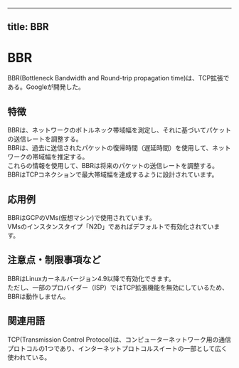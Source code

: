 

---
title: BBR
---
# BBR
BBR(Bottleneck Bandwidth and Round-trip propagation time)は、TCP拡張である。Googleが開発した。  
## 特徴
BBRは、ネットワークのボトルネック帯域幅を測定し、それに基づいてパケットの送信レートを調整する。  
BBRは、過去に送信されたパケットの復帰時間（遅延時間）を使用して、ネットワークの帯域幅を推定する。  
これらの情報を使用して、BBRは将来のパケットの送信レートを調整する。  
BBRはTCPコネクションで最大帯域幅を達成するように設計されています。  
## 応用例
BBRはGCPのVMs(仮想マシン)で使用されています。  
VMsのインスタンスタイプ「N2D」であればデフォルトで有効化されています。  
## 注意点・制限事項など
BBRはLinuxカーネルバージョン4.9以降で有効化できます。  
ただし、一部のプロバイダー（ISP）ではTCP拡張機能を無効にしているため、BBRは動作しません。  

  ## 関連用語 

  TCP(Transmission Control Protocol)は、コンピューターネットワーク用の通信プロトコルの1つであり、インターネットプロトコルスイートの一部として広く使われている。